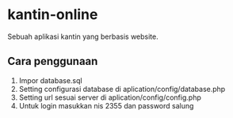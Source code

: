 # kantin-online
Sebuah aplikasi kantin yang berbasis website.
## Cara penggunaan
1. Impor database.sql
2. Setting configurasi database di aplication/config/database.php
3. Setting url sesuai server di aplication/config/config.php
4. Untuk login masukkan nis 2355 dan password salung
